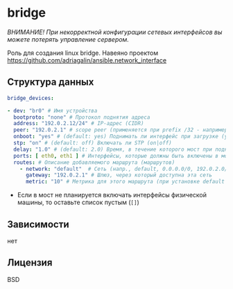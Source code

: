 # bridge

*ВНИМАНИЕ! При некорректной конфигурации сетевых интерфейсов вы можете потерять управление сервером.*

Роль для создания linux bridge. Навеяно проектом https://github.com/adriagalin/ansible.network_interface

## Структура данных

```yaml
bridge_devices:

- dev: "br0" # Имя устройства
  bootproto: "none" # Протокол поднятия адреса
  address: "192.0.2.12/24" # IP-адрес (CIDR)
  peer: "192.0.2.1" # scope peer (применяется при prefix /32 - например, в Hetzner)
  onboot: "yes" # (default: yes) Поднимать ли интерфейс при загрузке (yes|no)
  stp: "on" # (default: off) Включать ли STP (on|off)
  delay: "1.0" # (default: 2.0) Время, в течение которого мост при поднятии слушает трафик без форвардинга
  ports: [ eth0, eth1 ] # Интерфейсы, которые должны быть включены в мост*
  routes: # Описание добавляемого маршрута (маршрутов)
    - network: "default"  # Сеть (напр., default, 0.0.0.0/0, 192.0.2.0/24)
      gateway: "192.0.2.1" # Шлюз, через который доступна эта сеть
      metric: "10" # Метрика для этого маршрута (при установке default сделать больше, чем существующая!)
```
* Если в мост не планируется включать интерфейсы физической машины, то оставьте список пустым (`[]`)

## Зависимости
нет

## Лицензия
BSD
